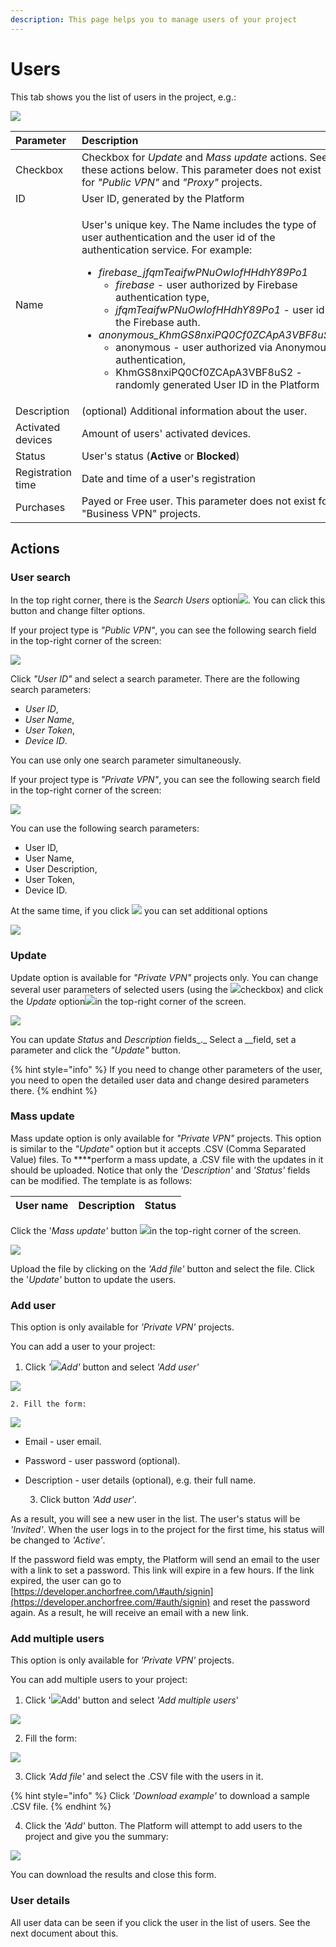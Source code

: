 ```yaml
---
description: This page helps you to manage users of your project
---
```


# Users

This tab shows you the list of users in the project, e.g.:  

![](../../.gitbook/assets/users_list.png)

<table>
  <thead>
    <tr>
      <th style="text-align:left">Parameter</th>
      <th style="text-align:left">Description</th>
    </tr>
  </thead>
  <tbody>
    <tr>
      <td style="text-align:left">
        <img src="../../.gitbook/assets/checkbox.webp" alt/>Checkbox</td>
      <td style="text-align:left">Checkbox for <em>Update</em> and <em>Mass update</em> actions. See these actions
        below. This parameter does not exist for <em>&quot;Public VPN&quot;</em> and <em>&quot;Proxy&quot;</em> projects.</td>
    </tr>
    <tr>
      <td style="text-align:left">ID</td>
      <td style="text-align:left">User ID, generated by the Platform</td>
    </tr>
    <tr>
      <td style="text-align:left">Name</td>
      <td style="text-align:left">
        <p>User&apos;s unique key. The Name includes the type of user authentication
          and the user id of the authentication service. For example:</p>
        <ul>
          <li><em>firebase_jfqmTeaifwPNuOwIofHHdhY89Po1</em>
            <ul>
              <li><em>firebase</em> - user authorized by Firebase authentication type,</li>
              <li><em>jfqmTeaifwPNuOwIofHHdhY89Po1</em> - user id in the Firebase auth.</li>
            </ul>
          </li>
          <li><em>anonymous_KhmGS8nxiPQ0Cf0ZCApA3VBF8uS2</em>
            <ul>
              <li>anonymous - user authorized via Anonymous authentication,</li>
              <li>KhmGS8nxiPQ0Cf0ZCApA3VBF8uS2 - randomly generated User ID in the Platform</li>
            </ul>
          </li>
        </ul>
      </td>
    </tr>
    <tr>
      <td style="text-align:left">Description</td>
      <td style="text-align:left">(optional) Additional information about the user.</td>
    </tr>
    <tr>
      <td style="text-align:left">Activated devices</td>
      <td style="text-align:left">Amount of users&apos; activated devices.</td>
    </tr>
    <tr>
      <td style="text-align:left">Status</td>
      <td style="text-align:left">User&apos;s status (<b>Active</b> or <b>Blocked</b>)</td>
    </tr>
    <tr>
      <td style="text-align:left">Registration time</td>
      <td style="text-align:left">Date and time of a user&apos;s registration</td>
    </tr>
    <tr>
      <td style="text-align:left">Purchases</td>
      <td style="text-align:left">Payed or Free user. This parameter does not exist for &quot;Business VPN&quot;
        projects.</td>
    </tr>
  </tbody>
</table>

## Actions

### User search

In the top right corner, there is the _Search_ _Users_ option![](../../.gitbook/assets/search_icon.png). You can click this button and change filter options.

If your project type is _"Public VPN"_, you can see the following search field in the top-right corner of the screen: 

![](../../.gitbook/assets/user_search_pvpn.png)

Click _"User ID"_ and select a search parameter. There are the following search parameters:

* _User ID_,
* _User Name_,
* _User Token_,
* _Device ID_.

You can use only one search parameter simultaneously.

If your project type is _"Private VPN"_, you can see the following search field in the top-right corner of the screen:

![](../../.gitbook/assets/user_search_bvpn.png)

You can use the following search parameters:

* User ID,
* User Name,
* User Description,
* User Token,
* Device ID. 

At the same time, if you click ![](../../.gitbook/assets/filtr_icon.jpg) you can set additional options   

![](../../.gitbook/assets/user_search_filter.png)

### Update

Update option is available for _"Private VPN"_ projects only. You can change several user parameters of selected users \(using the ![](../../.gitbook/assets/checkbox.webp)checkbox\) and click the _Update_ option![](../../.gitbook/assets/edit_icon.png)in the top-right corner of the screen. 

![](../../.gitbook/assets/users_update.png)

You can update _Status_ and _Description_ fields_._ Select a __field, set a parameter and click the _"Update"_ button.

{% hint style="info" %}
If you need to change other parameters of the user, you need to open the detailed user data and change desired parameters there.
{% endhint %}

### Mass update

Mass update option is only available for _"Private VPN"_ projects. This option is similar to the _"Update"_ option but it accepts .CSV \(Comma Separated Value\) files. To ****perform a mass update, a .CSV file with the updates in it should be uploaded. Notice that only the _'Description'_ and _'Status'_ fields can be modified. The template is as follows: 

| User name | Description | Status |
| :--- | :--- | :--- |


Click the '_Mass update'_ button ![](../../.gitbook/assets/upload_icon.png)in the top-right corner of the screen.  

![](../../.gitbook/assets/users_massupdate.png)

Upload the file by clicking on the _'Add file'_ button and select the file. Click the '_Update'_ button to update the users.

### Add user

This option is only available for _'Private VPN'_ projects. 

You can add a user to your project:

1. Click _'_![](../../.gitbook/assets/plus_icon.jpeg)_Add'_ button and select _'Add user'_

![](../../.gitbook/assets/add_user_option.png)

    2. Fill the form:

![](../../.gitbook/assets/add_user.png)

* Email - user email.
* Password - user password \(optional\). 
* Description - user details \(optional\), e.g. their full name.

  3. Click button _'Add user'_.

As a result, you will see a new user in the list. The user's status will be _'Invited'_. When the user logs in to the project for the first time, his status will be changed to _'Active'_.

If the password field was empty, the Platform will send an email to the user with a link to set a password. This link will expire in a few hours. If the link expired, the user can go to [https://developer.anchorfree.com/\#auth/signin](https://developer.anchorfree.com/#auth/signin) and reset the password again. As a result, he will receive an email with a new link.

### Add multiple users

This option is only available for _'Private VPN'_ projects. 

You can add multiple users to your project:

1. Click '![](../../.gitbook/assets/plus_icon.jpeg)Add' button and select _'Add multiple users_'

![](../../.gitbook/assets/add_user_option.png)

  2. Fill the form:

![](../../.gitbook/assets/add_users.png)

  3. Click _'Add file'_ and select the .CSV file with the users in it.

{% hint style="info" %}
Click _'Download example'_ to download a sample .CSV file.
{% endhint %}

  4. Click the _'Add'_ button. The Platform will attempt to add users to the project and give you the summary:

![](../../.gitbook/assets/add_users_result.png)

You can download the results and close this form.

### User details

All user data can be seen if you click the user in the list of users. See the next document about this.

